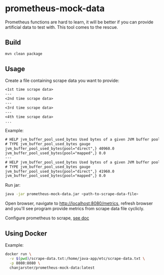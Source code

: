 # prometheus-mock-data

Prometheus functions are hard to learn, it will be better if you can provide artificial data to test with. 
This tool comes to the rescue. 

## Build

```bash
mvn clean package
```

## Usage

Create a file containing scrape data you want to provide:

```txt
<1st time scrape data>
---
<2nd time scrape data>
---
<3rd time scrape data>
---
<4th time scrape data>
...
```

Example:

```txt
# HELP jvm_buffer_pool_used_bytes Used bytes of a given JVM buffer pool.
# TYPE jvm_buffer_pool_used_bytes gauge
jvm_buffer_pool_used_bytes{pool="direct",} 40960.0
jvm_buffer_pool_used_bytes{pool="mapped",} 0.0
---
# HELP jvm_buffer_pool_used_bytes Used bytes of a given JVM buffer pool.
# TYPE jvm_buffer_pool_used_bytes gauge
jvm_buffer_pool_used_bytes{pool="direct",} 41960.0
jvm_buffer_pool_used_bytes{pool="mapped",} 0.0
```

Run jar:

```bash
java -jar prometheus-mock-data.jar <path-to-scrape-data-file>
``` 

Open browser, navigate to [http://localhost:8080/metrics][metrics-endpoint], refresh browser and you'll see program 
provide metrics from scrape data file cyclicly.

Configure prometheus to scrape, [see doc][p8s-scrape-config]

## Using Docker

Example:

```bash
docker run \
  -v $(pwd)/scrape-data.txt:/home/java-app/etc/scrape-data.txt \
  -p 8080:8080 \
  chanjarster/prometheus-mock-data:latest
```

[p8s-scrape-config]: https://prometheus.io/docs/prometheus/latest/configuration/configuration/#%3Cscrape_config%3E
[metrics-endpoint]: http://localhost:8080/metrics
